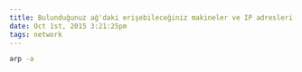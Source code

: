 ```yaml
---
title: Bulunduğunuz ağ'daki erişebileceğiniz makineler ve IP adresleri
date: Oct 1st, 2015 3:21:25pm
tags: network
---
```


```bash
arp -a
```